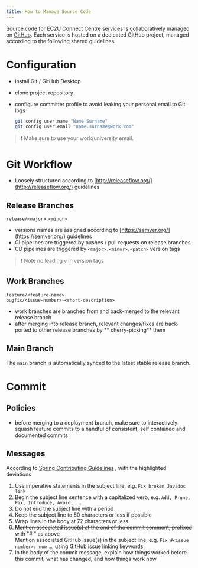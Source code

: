 ```yaml
---
title: How to Manage Source Code
---
```


Source code for EC2U Connect Centre services is collaboratively managed on [GitHub](https://github.com/ec2u). Each
service is hosted on a dedicated GitHub project, managed according to the following shared guidelines.

# Configuration

- install Git / GitHub Desktop
- clone project repository
- configure committer profile to avoid leaking your personal email to Git logs

    ```bash
    git config user.name "Name Surname"
    git config user.email "name.surname@work.com"
    ```

> :exclamation: Make sure to use your work/university email.

# Git Workflow

- Loosely structured according to [http://releaseflow.org/](http://releaseflow.org/) guidelines

## Release Branches

```
release/<major>.<minor>
```

- versions names are assigned according to [https://semver.org/](https://semver.org/) guidelines
- CI pipelines are triggered by pushes / pull requests on release branches
- CD pipelines are triggered by `<major>.<minor>.<patch>` version tags

> :exclamation: Note no leading `v` in version tags

## Work Branches

```
feature/<feature-name>
bugfix/<issue-number>-<short-description>
```

- work branches are branched from and back-merged to the relevant release branch
- after merging into release branch, relevant changes/fixes are back-ported to other release branches by **
  cherry-picking** them

## Main Branch

The `main` branch is automatically synced to the latest stable release branch.

# Commit

## Policies

- before merging to a deployment branch, make sure to interactively squash feature commits to a handful of consistent,
  self contained and documented commits

## Messages

According
to [Spring Contributing Guidelines](https://github.com/spring-projects/spring-framework/blob/30bce7/CONTRIBUTING.md#format-commit-messages)
, with the highlighted deviations

1. Use imperative statements in the subject line, e.g. `Fix broken Javadoc link`
2. Begin the subject line sentence with a capitalized verb, e.g. `Add, Prune, Fix, Introduce, Avoid,  …`
3. Do not end the subject line with a period
4. Keep the subject line to 50 characters or less if possible
5. Wrap lines in the body at 72 characters or less
6. ~~Mention associated issue(s) at the end of the commit comment, prefixed with "#<issue> " as above~~  
   Mention associated GitHub issue(s) in the subject line, e.g. `Fix #<issue number>: now …`,
   using [GitHub issue linking keywords](https://docs.github.com/en/get-started/writing-on-github/working-with-advanced-formatting/using-keywords-in-issues-and-pull-requests)
7. In the body of the commit message, explain how things worked before this commit, what has changed, and how things work
   now